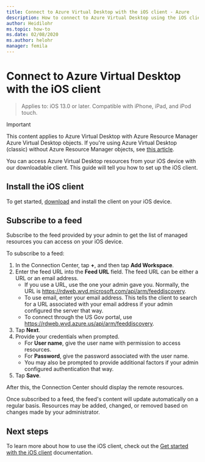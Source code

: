 ```yaml
---
title: Connect to Azure Virtual Desktop with the iOS client - Azure
description: How to connect to Azure Virtual Desktop using the iOS client.
author: Heidilohr
ms.topic: how-to
ms.date: 02/08/2020
ms.author: helohr
manager: femila
---
```

# Connect to Azure Virtual Desktop with the iOS client

> Applies to: iOS 13.0 or later. Compatible with iPhone, iPad, and iPod touch.

>[!IMPORTANT]
>This content applies to Azure Virtual Desktop with Azure Resource Manager Azure Virtual Desktop objects. If you're using Azure Virtual Desktop (classic) without Azure Resource Manager objects, see [this article](../virtual-desktop-fall-2019/connect-ios-2019.md).

You can access Azure Virtual Desktop resources from your iOS device with our downloadable client. This guide will tell you how to set up the iOS client.

## Install the iOS client

To get started, [download](https://aka.ms/rdios) and install the client on your iOS device.

## Subscribe to a feed

Subscribe to the feed provided by your admin to get the list of managed resources you can access on your iOS device.

To subscribe to a feed:

1. In the Connection Center, tap **+**, and then tap **Add Workspace**.
2. Enter the feed URL into the **Feed URL** field. The feed URL can be either a URL or an email address.
   - If you use a URL, use the one your admin gave you. Normally, the URL is <https://rdweb.wvd.microsoft.com/api/arm/feeddiscovery>.
   - To use email, enter your email address. This tells the client to search for a URL associated with your email address if your admin configured the server that way.
   - To connect through the US Gov portal, use <https://rdweb.wvd.azure.us/api/arm/feeddiscovery>.
3. Tap **Next**.
4. Provide your credentials when prompted.
   - For **User name**, give the user name with permission to access resources.
   - For **Password**, give the password associated with the user name.
   - You may also be prompted to provide additional factors if your admin configured authentication that way.
5. Tap **Save**.

After this, the Connection Center should display the remote resources.

Once subscribed to a feed, the feed's content will update automatically on a regular basis. Resources may be added, changed, or removed based on changes made by your administrator.

## Next steps

To learn more about how to use the iOS client, check out the [Get started with the iOS client](/windows-server/remote/remote-desktop-services/clients/remote-desktop-ios/) documentation.
